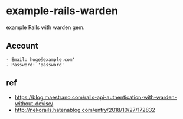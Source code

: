 # example-rails-warden

example Rails with warden gem.

## Account

```
- Email: hoge@example.com'
- Password: 'password'
```

## ref

- https://blog.maestrano.com/rails-api-authentication-with-warden-without-devise/
- http://nekorails.hatenablog.com/entry/2018/10/27/172832
